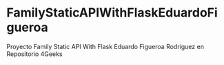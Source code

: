 # FamilyStaticAPIWithFlaskEduardoFigueroa
Proyecto Family Static API With Flask Eduardo Figueroa Rodríguez en Repositorio 4Geeks
